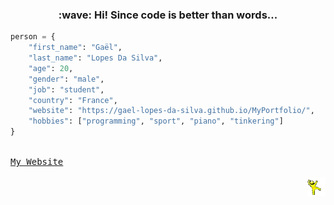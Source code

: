 <!--- last build: 2023-08-06 13:36:07.043233--->
<h3 align="center">:wave: Hi! Since code is better than words...</h3>

~~~python
person = {
    "first_name": "Gaël",
    "last_name": "Lopes Da Silva",
    "age": 20,
    "gender": "male",
    "job": "student",
    "country": "France",
    "website": "https://gael-lopes-da-silva.github.io/MyPortfolio/",
    "hobbies": ["programming", "sport", "piano", "tinkering"]
}
~~~

<kbd><br><a align="left" title="This is my portfolio :D" href="https://gael-lopes-da-silva.github.io/MyPortfolio/">My Website</a><br><br></kbd><img align="right" style="width:30px;" title="This is the yellow dancing man. Don't question him." alt="Too bad. He gone..." src="./img/yellow_man.gif">

